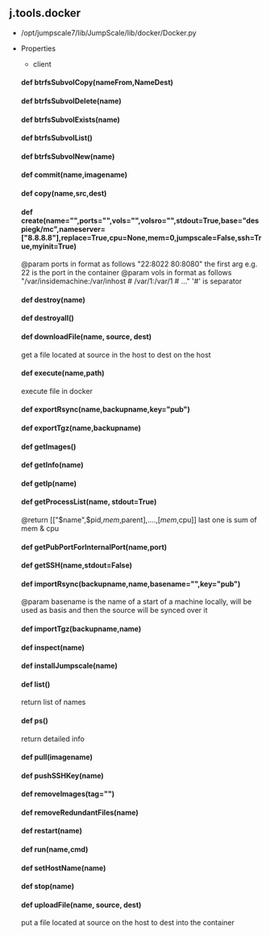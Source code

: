 ## j.tools.docker

- /opt/jumpscale7/lib/JumpScale/lib/docker/Docker.py
- Properties
    - client

    #### def btrfsSubvolCopy(nameFrom,NameDest) 
    #### def btrfsSubvolDelete(name) 
    #### def btrfsSubvolExists(name) 
    #### def btrfsSubvolList() 
    #### def btrfsSubvolNew(name) 
    #### def commit(name,imagename) 
    #### def copy(name,src,dest) 
    #### def create(name="",ports="",vols="",volsro="",stdout=True,base="despiegk/mc",nameserver=["8.8.8.8"],replace=True,cpu=None,mem=0,jumpscale=False,ssh=True,myinit=True) 
    
    @param ports in format as follows  "22:8022 80:8080"  the first arg e.g. 22 is the port in the container
    @param vols in format as follows "/var/insidemachine:/var/inhost # /var/1:/var/1 # ..."   '#' is separator
    #### def destroy(name) 
    #### def destroyall() 
    #### def downloadFile(name, source, dest) 
    
    get a file located at source in the host to dest on the host
    #### def execute(name,path) 
    
    execute file in docker
    #### def exportRsync(name,backupname,key="pub") 
    #### def exportTgz(name,backupname) 
    #### def getImages() 
    #### def getInfo(name) 
    #### def getIp(name) 
    #### def getProcessList(name, stdout=True) 
    
    @return [["$name",$pid,$mem,$parent],....,[$mem,$cpu]]
    last one is sum of mem & cpu
    #### def getPubPortForInternalPort(name,port) 
    #### def getSSH(name,stdout=False) 
    #### def importRsync(backupname,name,basename="",key="pub") 
    
    @param basename is the name of a start of a machine locally, will be used as basis and then the source will be synced over it
    #### def importTgz(backupname,name) 
    #### def inspect(name) 
    #### def installJumpscale(name) 
    #### def list() 
    
    return list of names
    #### def ps() 
    
    return detailed info
    #### def pull(imagename) 
    #### def pushSSHKey(name) 
    #### def removeImages(tag="<none><none>") 
    #### def removeRedundantFiles(name) 
    #### def restart(name) 
    #### def run(name,cmd) 
    #### def setHostName(name) 
    #### def stop(name) 
    #### def uploadFile(name, source, dest) 
    
    put a file located at source on the host to dest into the container
